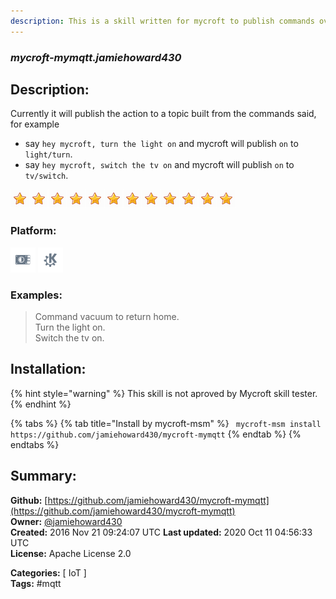 ```yaml
---
description: This is a skill written for mycroft to publish commands over an mqtt broker for home automation or a
---
```


### _mycroft-mymqtt.jamiehoward430_  
## Description:  
Currently it will publish the action to a topic built from the commands said, for example
- say `hey mycroft, turn the light on` and mycroft will publish `on` to `light/turn`.
- say `hey mycroft, switch the tv on` and mycroft will publish `on` to `tv/switch`.  
  
![](../.gitbook/assets/star.png)![](../.gitbook/assets/star.png)![](../.gitbook/assets/star.png)![](../.gitbook/assets/star.png)![](../.gitbook/assets/star.png)![](../.gitbook/assets/star.png)![](../.gitbook/assets/star.png)![](../.gitbook/assets/star.png)![](../.gitbook/assets/star.png)![](../.gitbook/assets/star.png)![](../.gitbook/assets/star.png)![](../.gitbook/assets/star.png)  
  
### Platform:  
 ![Picroft](../.gitbook/assets/picroft-icon.png)  ![plasmoid](../.gitbook/assets/kde.png)   
### Examples:  
> Command vacuum to return home.  
> Turn the light on.  
> Switch the tv on.  
  
## Installation:  
{% hint style="warning" %}
This skill is not aproved by Mycroft skill tester.
{% endhint %}
    
{% tabs %}
{% tab title="Install by mycroft-msm" %}
``` mycroft-msm install https://github.com/jamiehoward430/mycroft-mymqtt```
{% endtab %}
  {% endtabs %}
    
## Summary:  
**Github:** [https://github.com/jamiehoward430/mycroft-mymqtt](https://github.com/jamiehoward430/mycroft-mymqtt)  
**Owner:** [@jamiehoward430](https://github.com/jamiehoward430)  
**Created:** 2016 Nov 21 09:24:07 UTC  **Last updated:** 2020 Oct 11 04:56:33 UTC  
**License:** Apache License 2.0  
  
**Categories:** [ IoT ]   
**Tags:** \#mqtt   
